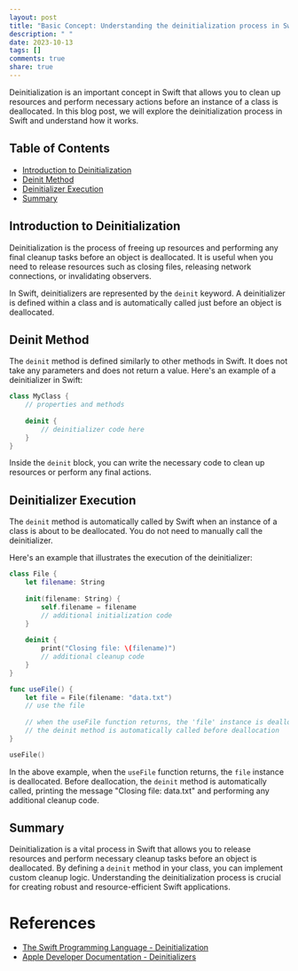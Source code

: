 ```yaml
---
layout: post
title: "Basic Concept: Understanding the deinitialization process in Swift"
description: " "
date: 2023-10-13
tags: []
comments: true
share: true
---
```


Deinitialization is an important concept in Swift that allows you to clean up resources and perform necessary actions before an instance of a class is deallocated. In this blog post, we will explore the deinitialization process in Swift and understand how it works.

## Table of Contents
- [Introduction to Deinitialization](#Introduction-to-Deinitialization)
- [Deinit Method](#Deinit-Method)
- [Deinitializer Execution](#Deinitializer-Execution)
- [Summary](#Summary)

## Introduction to Deinitialization

Deinitialization is the process of freeing up resources and performing any final cleanup tasks before an object is deallocated. It is useful when you need to release resources such as closing files, releasing network connections, or invalidating observers.

In Swift, deinitializers are represented by the `deinit` keyword. A deinitializer is defined within a class and is automatically called just before an object is deallocated.

## Deinit Method

The `deinit` method is defined similarly to other methods in Swift. It does not take any parameters and does not return a value. Here's an example of a deinitializer in Swift:

```swift
class MyClass {
    // properties and methods
    
    deinit {
        // deinitializer code here
    }
}
```

Inside the `deinit` block, you can write the necessary code to clean up resources or perform any final actions.

## Deinitializer Execution

The `deinit` method is automatically called by Swift when an instance of a class is about to be deallocated. You do not need to manually call the deinitializer.

Here's an example that illustrates the execution of the deinitializer:

```swift
class File {
    let filename: String
    
    init(filename: String) {
        self.filename = filename
        // additional initialization code
    }
    
    deinit {
        print("Closing file: \(filename)")
        // additional cleanup code
    }
}

func useFile() {
    let file = File(filename: "data.txt")
    // use the file
    
    // when the useFile function returns, the 'file' instance is deallocated
    // the deinit method is automatically called before deallocation
}

useFile()
```

In the above example, when the `useFile` function returns, the `file` instance is deallocated. Before deallocation, the `deinit` method is automatically called, printing the message "Closing file: data.txt" and performing any additional cleanup code.

## Summary

Deinitialization is a vital process in Swift that allows you to release resources and perform necessary cleanup tasks before an object is deallocated. By defining a `deinit` method in your class, you can implement custom cleanup logic. Understanding the deinitialization process is crucial for creating robust and resource-efficient Swift applications.

# References
- [The Swift Programming Language - Deinitialization](https://docs.swift.org/swift-book/LanguageGuide/Deinitialization.html)
- [Apple Developer Documentation - Deinitializers](https://developer.apple.com/documentation/swift/deinitializers)